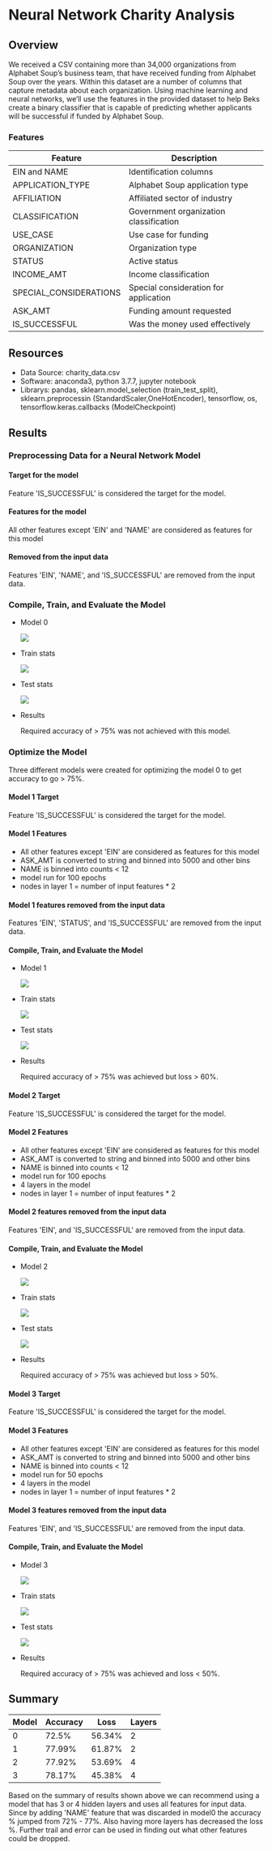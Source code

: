 # Neural Network Charity Analysis

## Overview
We received a CSV containing more than 34,000 organizations from Alphabet Soup’s business team, that have received funding from Alphabet Soup over the years. Within this dataset are a number of columns that capture metadata about each organization. Using machine learning and neural networks, we’ll use the features in the provided dataset to help Beks create a binary classifier that is capable of predicting whether applicants will be successful if funded by Alphabet Soup.

### Features

Feature|Description         
-------|-----------
EIN and NAME  |  Identification columns
APPLICATION_TYPE  |  Alphabet Soup application type
AFFILIATION  |  Affiliated sector of industry
CLASSIFICATION  |  Government organization classification
USE_CASE  |  Use case for funding
ORGANIZATION  |  Organization type
STATUS  |  Active status
INCOME_AMT  |  Income classification
SPECIAL_CONSIDERATIONS  |  Special consideration for application
ASK_AMT  | Funding amount requested
IS_SUCCESSFUL |  Was the money used effectively


## Resources
  - Data Source: charity_data.csv
  - Software: anaconda3, python 3.7.7, jupyter notebook
  - Librarys: pandas, sklearn.model_selection (train_test_split), sklearn.preprocessin (StandardScaler,OneHotEncoder), tensorflow, os, tensorflow.keras.callbacks (ModelCheckpoint)


## Results

### Preprocessing Data for a Neural Network Model

#### Target for the model
Feature 'IS_SUCCESSFUL' is considered the target for the model.

#### Features for the model
All other features except 'EIN' and 'NAME' are considered as features for this model

#### Removed from the input data
Features 'EIN', 'NAME', and 'IS_SUCCESSFUL' are removed from the input data.


### Compile, Train, and Evaluate the Model
  - Model 0 
    
    ![](./Images/model_before_optimization.png )
    
  - Train stats
    
    ![](./Images/model0_train_stats.png )
    
  - Test stats
    
    ![](./Images/model0_test_stats.png )
    
  - Results
    
    Required accuracy of > 75% was not achieved with this model.
    


### Optimize the Model
Three different models were created for optimizing the model 0 to get accuracy to go > 75%.

#### Model 1 Target
Feature 'IS_SUCCESSFUL' is considered the target for the model.

#### Model 1 Features 
 - All other features except 'EIN' are considered as features for this model
 - ASK_AMT is converted to string and binned into 5000 and other bins
 - NAME is binned into counts < 12
 - model run for 100 epochs
 - nodes in layer 1 = number of input features * 2

#### Model 1 features removed from the input data
Features 'EIN', 'STATUS', and 'IS_SUCCESSFUL' are removed from the input data.

#### Compile, Train, and Evaluate the Model
  - Model 1 
    
    ![](./Images/model1.png )
    
  - Train stats
    
    ![](./Images/model1_train_stats.png )
    
  - Test stats
    
    ![](./Images/model1_test_stats.png )
    
  - Results
    
    Required accuracy of > 75% was achieved but loss > 60%.
    

#### Model 2 Target
Feature 'IS_SUCCESSFUL' is considered the target for the model.

#### Model 2 Features 
 - All other features except 'EIN' are considered as features for this model
 - ASK_AMT is converted to string and binned into 5000 and other bins
 - NAME is binned into counts < 12
 - model run for 100 epochs
 - 4 layers in the model
 - nodes in layer 1 = number of input features * 2

#### Model 2 features removed from the input data
Features 'EIN', and 'IS_SUCCESSFUL' are removed from the input data.

#### Compile, Train, and Evaluate the Model
  - Model 2
    
    ![](./Images/model2.png )
    
  - Train stats
    
    ![](./Images/model2_train_stats.png )
    
  - Test stats
    
    ![](./Images/model2_test_stats.png )
    
  - Results
    
    Required accuracy of > 75% was achieved but loss > 50%.
    

#### Model 3 Target
Feature 'IS_SUCCESSFUL' is considered the target for the model.

#### Model 3 Features 
 - All other features except 'EIN' are considered as features for this model
 - ASK_AMT is converted to string and binned into 5000 and other bins
 - NAME is binned into counts < 12
 - model run for 50 epochs
 - 4 layers in the model
 - nodes in layer 1 = number of input features * 2

#### Model 3 features removed from the input data
Features 'EIN', and 'IS_SUCCESSFUL' are removed from the input data.

#### Compile, Train, and Evaluate the Model
  - Model 3 
    
    ![](./Images/model3.png )
    
  - Train stats
    
    ![](./Images/model3_train_stats.png )
    
  - Test stats
    
    ![](./Images/model3_test_stats.png )
    
  - Results
    
    Required accuracy of > 75% was achieved and loss < 50%.
    

## Summary


Model|Accuracy|Loss|Layers
-----|--------|----|------
 0| 72.5% | 56.34% | 2
 1| 77.99% | 61.87% | 2
 2| 77.92% | 53.69% | 4
 3| 78.17% | 45.38% | 4

Based on the summary of results shown above we can recommend using a model that has 3 or 4 hidden layers and uses all features for input data. Since by adding 'NAME' feature that was discarded in model0 the accuracy % jumped from 72% - 77%. Also having more layers has decreased the loss %. Further trail and error can be used in finding out what other features could be dropped.
